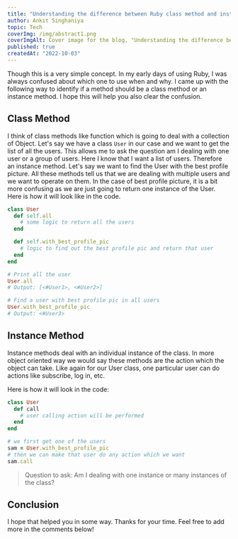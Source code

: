```yaml
---
title: "Understanding the difference between Ruby class method and instance method"
author: Ankit Singhaniya
topic: Tech
coverImg: /img/abstract1.png
coverImgAlt: Cover image for the blog, "Understanding the difference between Ruby class method and instance method"
published: true
createdAt: "2022-10-03"
---
```


Though this is a very simple concept. In my early days of using Ruby, I was always confused about which one to use when and why. I came up with the following way to identify if a method should be a class method or an instance method. I hope this will help you also clear the confusion.

## Class Method

I think of class methods like function which is going to deal with a collection of Object. Let's say we have a class `User` in our case and we want to get the list of all the users. This allows me to ask the question am I dealing with one user or a group of users. Here I know that I want a list of users. Therefore an instance method. Let's say we want to find the User with the best profile picture. All these methods tell us that we are dealing with multiple users and we want to operate on them. In the case of best profile picture, it is a bit more confusing as we are just going to return one instance of the User. Here is how it will look like in the code.

```ruby
class User
  def self.all
    # some logic to return all the users
  end

  def self.with_best_profile_pic
    # logic to find out the best profile pic and return that user
  end
end

# Print all the user
User.all
# Output: [<#User1>, <#User2>]

# Find a user with best profile pic in all users
User.with_best_profile_pic
# Output: <#User3>
```

## Instance Method

Instance methods deal with an individual instance of the class. In more object oriented way we would say these methods are the action which the object can take. Like again for our User class, one particular user can do actions like subscribe, log in, etc.

Here is how it will look in the code:

```ruby
class User
  def call
    # user calling action will be performed
  end
end

# we first get one of the users
sam = User.with_best_profile_pic
# then we can make that user do any action which we want
sam.call
```

> Question to ask: Am I dealing with one instance or many instances of the class?

## Conclusion

I hope that helped you in some way. Thanks for your time. Feel free to add more in the comments below!
